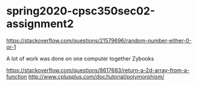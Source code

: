 # spring2020-cpsc350sec02-assignment2

https://stackoverflow.com/questions/21579696/random-number-either-0-or-1

A lot of work was done on one computer together
Zybooks

https://stackoverflow.com/questions/8617683/return-a-2d-array-from-a-function
http://www.cplusplus.com/doc/tutorial/polymorphism/
